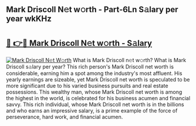 ## Mark Driscoll N𝚎t w𝚘rth - Part-6Ln S𝚊lary per year wkKHz

# <h2><a href="http://gc0hoxi.nevu.top/?p=Mark+Driscoll">🔗 👉🔴 Mark Driscoll N𝚎t w𝚘rth - S𝚊lary</a></h2>

[![Mark Driscoll N𝚎t W𝚘rth](https://i.imgur.com/Oavwk0R.jpeg)](http://gc0hoxi.nevu.top/?p=Mark+Driscoll)
What is Mark Driscoll n𝚎t w𝚘rth? What is Mark Driscoll s𝚊lary per year?
This rich person's Mark Driscoll net worth is considerable, earning him a spot among the industry's most affluent. His yearly earnings are sizeable, yet Mark Driscoll net worth is speculated to be more significant due to his varied business pursuits and real estate possessions. This wealthy man, whose Mark Driscoll net worth is among the highest in the world, is celebrated for his business acumen and financial savvy. This rich individual, whose Mark Driscoll net worth is in the billions and who earns an impressive salary, is a prime example of the force of perseverance, hard work, and financial acumen.
